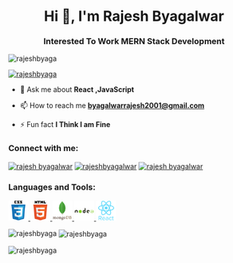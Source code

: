 <h1 align="center">Hi 👋, I'm Rajesh Byagalwar</h1>
<h3 align="center">Interested To Work MERN Stack Development</h3>

<p align="left"> <img src="https://komarev.com/ghpvc/?username=rajeshbyaga&label=Profile%20views&color=0e75b6&style=flat" alt="rajeshbyaga" /> </p>

<p align="left"> <a href="https://github.com/ryo-ma/github-profile-trophy"><img src="https://github-profile-trophy.vercel.app/?username=rajeshbyaga" alt="rajeshbyaga" /></a> </p>

- 💬 Ask me about **React ,JavaScript**

- 📫 How to reach me **byagalwarrajesh2001@gmail.com**

- ⚡ Fun fact **I Think I am Fine**

<h3 align="left">Connect with me:</h3>
<p align="left">
<a href="https://linkedin.com/in/rajesh byagalwar" target="blank"><img align="center" src="https://raw.githubusercontent.com/rahuldkjain/github-profile-readme-generator/master/src/images/icons/Social/linked-in-alt.svg" alt="rajesh byagalwar" height="30" width="40" /></a>
<a href="https://codesandbox.com/rajeshbyagalwar" target="blank"><img align="center" src="https://raw.githubusercontent.com/rahuldkjain/github-profile-readme-generator/master/src/images/icons/Social/codesandbox.svg" alt="rajeshbyagalwar" height="30" width="40" /></a>
<a href="https://fb.com/rajesh byagalwar" target="blank"><img align="center" src="https://raw.githubusercontent.com/rahuldkjain/github-profile-readme-generator/master/src/images/icons/Social/facebook.svg" alt="rajesh byagalwar" height="30" width="40" /></a>
</p>

<h3 align="left">Languages and Tools:</h3>
<p align="left"> <a href="https://www.w3schools.com/css/" target="_blank" rel="noreferrer"> <img src="https://raw.githubusercontent.com/devicons/devicon/master/icons/css3/css3-original-wordmark.svg" alt="css3" width="40" height="40"/> </a> <a href="https://www.w3.org/html/" target="_blank" rel="noreferrer"> <img src="https://raw.githubusercontent.com/devicons/devicon/master/icons/html5/html5-original-wordmark.svg" alt="html5" width="40" height="40"/> </a> <a href="https://www.mongodb.com/" target="_blank" rel="noreferrer"> <img src="https://raw.githubusercontent.com/devicons/devicon/master/icons/mongodb/mongodb-original-wordmark.svg" alt="mongodb" width="40" height="40"/> </a> <a href="https://nodejs.org" target="_blank" rel="noreferrer"> <img src="https://raw.githubusercontent.com/devicons/devicon/master/icons/nodejs/nodejs-original-wordmark.svg" alt="nodejs" width="40" height="40"/> </a> <a href="https://reactjs.org/" target="_blank" rel="noreferrer"> <img src="https://raw.githubusercontent.com/devicons/devicon/master/icons/react/react-original-wordmark.svg" alt="react" width="40" height="40"/> </a> </p>

<p><img align="left" src="https://github-readme-stats.vercel.app/api/top-langs?username=rajeshbyaga&show_icons=true&locale=en&layout=compact" alt="rajeshbyaga" /></p>

<p>&nbsp;<img align="center" src="https://github-readme-stats.vercel.app/api?username=rajeshbyaga&show_icons=true&locale=en" alt="rajeshbyaga" /></p>

<p><img align="center" src="https://github-readme-streak-stats.herokuapp.com/?user=rajeshbyaga&" alt="rajeshbyaga" /></p>
